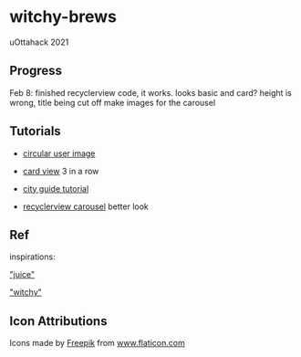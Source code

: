 # witchy-brews

uOttahack 2021



## Progress

Feb 8: finished recyclerview code, it works.
looks basic and card? height is wrong, title being cut off
make images for the carousel


## Tutorials

- [circular user image](https://www.youtube.com/watch?v=InkQJ4riGyI)

- [card view](https://www.youtube.com/watch?v=YKssd_9x8Eg) 3 in a row

- [city guide tutorial](https://www.taimoorsikander.com/city-guide-dashboard/)

- [recyclerview carousel](https://www.youtube.com/watch?v=QwMmBHA1RrE) better look

## Ref

inspirations: 

["juice"](https://dribbble.com/shots/10029626-Online-Food-App)

["witchy"](https://dribbble.com/shots/13405767-Fantastic-Magical-Icons)


## Icon Attributions

<div>Icons made by <a href="https://www.freepik.com" title="Freepik">Freepik</a> from <a href="https://www.flaticon.com/" title="Flaticon">www.flaticon.com</a></div>